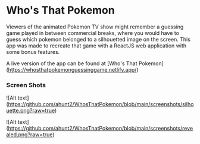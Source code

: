 # Who's That Pokemon

Viewers of the animated Pokemon TV show might remember a guessing game
played in between commercial breaks, where you would have to guess which
pokemon belonged to a silhouetted image on the screen.  This app was made
to recreate that game with a ReactJS web application with some bonus features.

A live version of the app can be found at [Who's That Pokemon] (https://whosthatpokemonguessinggame.netlify.app/)

### Screen Shots

![Alt text] (https://github.com/ahunt2/WhosThatPokemon/blob/main/screenshots/silhouette.png?raw=true)

![Alt text] (https://github.com/ahunt2/WhosThatPokemon/blob/main/screenshots/revealed.png?raw=true)
